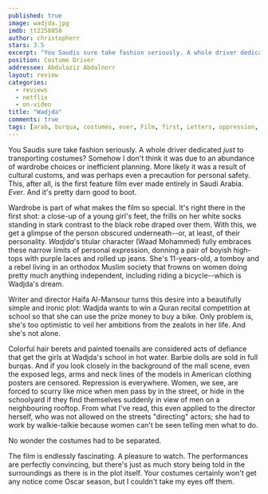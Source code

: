 ```yaml
---
published: true
image: wadjda.jpg
imdb: tt2258858
author: christopherr 
stars: 3.5
excerpt: "You Saudis sure take fashion seriously. A whole driver dedicated <em>just</em> to transporting costumes?"
position: Costume Driver
addressee: Abdulaziz Abdalnorr
layout: review
categories:
  - reviews
  - netflix
  - on-video
title: "Wadjda"
comments: true
tags: [arab, burqua, costumes, ever, Film, first, Letters, oppression, Saudi, Saudi Arabia, Saudis, wardrobe, women]
---
```

You Saudis sure take fashion seriously. A whole driver dedicated _just_ to transporting costumes? Somehow I don't think it was due to an abundance of wardrobe choices or inefficient planning. More likely it was a result of cultural customs, and was perhaps even a precaution for personal safety. This, after all, is the first feature film ever made entirely in Saudi Arabia. _Ever_. And it's pretty darn good to boot.

Wardrobe is part of what makes the film so special. It's right there in the first shot: a close-up of a young girl's feet, the frills on her white socks standing in stark contrast to the black robe draped over them. With this, we get a glimpse of the person obscured underneath--or, at least, of their personality. _Wadjda_'s titular character (Waad Mohammed) fully embraces these narrow limits of personal expression, donning a pair of boyish high-tops with purple laces and rolled up jeans. She's 11-years-old, a tomboy and a rebel living in an orthodox Muslim society that frowns on women doing pretty much anything independent, including riding a bicycle--which is Wadjda's dream.

Writer and director Haifa Al-Mansour turns this desire into a beautifully simple and ironic plot: Wadjda wants to win a Quran recital competition at school so that she can use the prize money to buy a bike. Only problem is, she's too optimistic to veil her ambitions from the zealots in her life. And she's not alone.

Colorful hair berets and painted toenails are considered acts of defiance that get the girls at Wadjda's school in hot water. Barbie dolls are sold in full burqas. And if you look closely in the background of the mall scene, even the exposed legs, arms and neck lines of the models in American clothing posters are censored. Repression is everywhere. Women, we see, are forced to scurry like mice when men pass by in the street, or hide in the schoolyard if they find themselves suddenly in view of men on a neighbouring rooftop. From what I've read, this even applied to the director herself, who was not allowed on the streets "directing" actors; she had to work by walkie-talkie because women can't be seen telling men what to do. 

No wonder the costumes had to be separated.

The film is endlessly fascinating. A pleasure to watch. The performances are perfectly convincing, but there's just as much story being told in the surroundings as there is in the plot itself. Your costumes certainly won't get any notice come Oscar season, but I couldn't take my eyes off them.